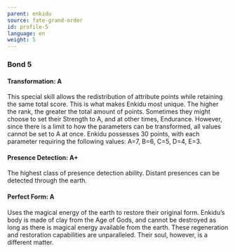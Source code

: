 ```yaml
---
parent: enkidu
source: fate-grand-order
id: profile-5
language: en
weight: 5
---
```


### Bond 5

#### Transformation: A

This special skill allows the redistribution of attribute points while retaining the same total score.
This is what makes Enkidu most unique.
The higher the rank, the greater the total amount of points.
Sometimes they might choose to set their Strength to A, and at other times, Endurance.
However, since there is a limit to how the parameters can be transformed, all values cannot be set to A at once.
Enkidu possesses 30 points, with each parameter
requiring the following values:
A=7, B=6, C=5, D=4, E=3.

#### Presence Detection: A+

The highest class of presence detection ability.
Distant presences can be detected through the earth.

#### Perfect Form: A

Uses the magical energy of the earth to restore their original form.
Enkidu’s body is made of clay from the Age of Gods, and cannot be destroyed as long as there is magical energy available from the earth.
These regeneration and restoration capabilities are unparalleled.
Their soul, however, is a different matter.
